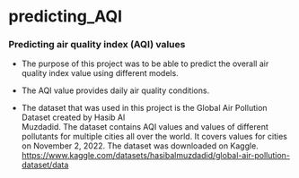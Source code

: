 # predicting_AQI

### Predicting air quality index (AQI) values

- The purpose of this project was to be able to predict the overall air quality index value using different models.

- The AQI value provides daily air quality conditions.

- The dataset that was used in this project is the Global Air Pollution Dataset created by Hasib Al   
  Muzdadid. The dataset contains AQI values and values of different pollutants for multiple 
  cities all over the world. It covers values for cities on November 2, 2022. The dataset was 
  downloaded on Kaggle. https://www.kaggle.com/datasets/hasibalmuzdadid/global-air-pollution-dataset/data

